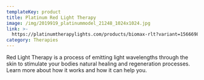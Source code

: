 ```yaml
---
templateKey: product
title: Platinum Red Light Therapy
image: /img/2019919_platinummodel_21248_1024x1024.jpg
link: >-
  https://platinumtherapylights.com/products/biomax-rlt?variant=15666983895106&currency=USD&utm_medium=product_sync&utm_source=google&utm_content=sag_organic&utm_campaign=sag_organic&gclid=Cj0KCQiAoNWOBhCwARIsAAiHnEhQM6pBQ-bsZMl6g_3E3R5gOL0AAXD2raaxCewA0cCJphelN63cgXMaAhvTEALw_wcB
category: Therapies
---
```

Red Light Therapy is a process of emitting light wavelengths through the skin to stimulate your bodies natural healing and regeneration processes. Learn more about how it works and how it can help you.
